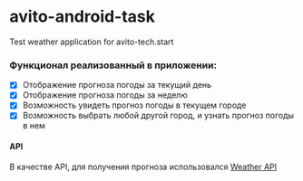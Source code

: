 # avito-android-task
Test weather application for avito-tech.start

### Функционал реализованный в приложении:
- [x] Отображение прогноза погоды за текущий день
- [x] Отображение прогноза погоды за неделю
- [x] Возможность увидеть прогноз погоды в текущем городе
- [x] Возможность выбрать любой другой город, и узнать прогноз погоды в нем

#### API
В качестве API, для получения прогноза использовался [Weather API](http://api.weatherapi.com)
